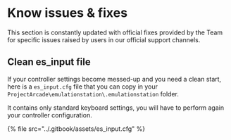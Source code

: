 # Know issues & fixes

This section is constantly updated with official fixes provided by the Team for specific issues raised by users in our official support channels.

## Clean es\_input file

If your controller settings become messed-up and you need a clean start, here is a `es_input.cfg` file that you can copy in your `ProjectArcade\emulationstation\.emulationstation` folder.

It contains only standard keyboard settings, you will have to perform again your controller configuration.

{% file src="../.gitbook/assets/es_input.cfg" %}
